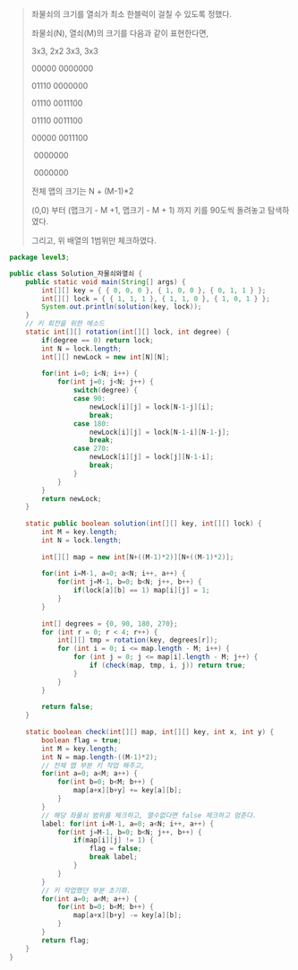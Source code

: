 > 좌물쇠의 크기를 열쇠가 최소 한블럭이 걸칠 수 있도록 정했다.
>
> 좌물쇠(N), 열쇠(M)의 크기를 다음과 같이 표현한다면,
>
> 3x3, 2x2		3x3, 3x3
>
> 00000			0000000
>
> 01110			0000000
>
> 01110			0011100
>
> 01110			0011100
>
> 00000			0011100
>
> ​					   0000000
>
> ​					   0000000
>
> 전체 맵의 크기는 N + (M-1)*2
>
> (0,0) 부터 (맵크기 - M +1, 맵크기 - M + 1) 까지 키를 90도씩 돌려놓고 탐색하였다.
>
> 그리고, 위 배열의 1범위만 체크하였다.

```java
package level3;

public class Solution_자물쇠와열쇠 {
	public static void main(String[] args) {
		int[][] key = { { 0, 0, 0 }, { 1, 0, 0 }, { 0, 1, 1 } };
		int[][] lock = { { 1, 1, 1 }, { 1, 1, 0 }, { 1, 0, 1 } };
		System.out.println(solution(key, lock));
	}
	// 키 회전을 위한 메소드
	static int[][] rotation(int[][] lock, int degree) {
		if(degree == 0) return lock;
		int N = lock.length;
		int[][] newLock = new int[N][N];
		
		for(int i=0; i<N; i++) {
			for(int j=0; j<N; j++) {
				switch(degree) {
				case 90:
					newLock[i][j] = lock[N-1-j][i];
					break;
				case 180:
					newLock[i][j] = lock[N-1-i][N-1-j];
					break;
				case 270:
					newLock[i][j] = lock[j][N-1-i];
					break;
				}
			}
		}
		return newLock;
	}
	
	static public boolean solution(int[][] key, int[][] lock) {
		int M = key.length;
		int N = lock.length;
	
		int[][] map = new int[N+((M-1)*2)][N+((M-1)*2)];	
		
		for(int i=M-1, a=0; a<N; i++, a++) {
			for(int j=M-1, b=0; b<N; j++, b++) {
				if(lock[a][b] == 1) map[i][j] = 1;
			}
		}
		
		int[] degrees = {0, 90, 180, 270};
		for (int r = 0; r < 4; r++) {
			int[][] tmp = rotation(key, degrees[r]);
			for (int i = 0; i <= map.length - M; i++) {
				for (int j = 0; j <= map[i].length - M; j++) {
					if (check(map, tmp, i, j)) return true;
				}
			}
		}
		
        return false;
    }
	
	static boolean check(int[][] map, int[][] key, int x, int y) {
		boolean flag = true;
		int M = key.length;
		int N = map.length-((M-1)*2);
        // 전체 맵 부분 키 작업 해주고,
		for(int a=0; a<M; a++) {
			for(int b=0; b<M; b++) {
				map[a+x][b+y] += key[a][b];
			}
		}
        // 해당 좌물쇠 범위를 체크하고, 열수없다면 false 체크하고 멈춘다.
		label: for(int i=M-1, a=0; a<N; i++, a++) {
			for(int j=M-1, b=0; b<N; j++, b++) {
				if(map[i][j] != 1) {
					flag = false;
					break label;
				}
			}
		}
        // 키 작업했던 부분 초기화.
		for(int a=0; a<M; a++) {
			for(int b=0; b<M; b++) {
				map[a+x][b+y] -= key[a][b];
			}
		}
		return flag;
	}
}

```

